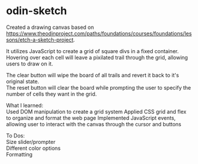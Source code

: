 # odin-sketch

Created a drawing canvas based on https://www.theodinproject.com/paths/foundations/courses/foundations/lessons/etch-a-sketch-project.

It utilizes JavaScript to create a grid of square divs in a fixed container. Hovering over each cell will leave a pixilated trail through the grid, allowing users to draw on it.

The clear button will wipe the board of all trails and revert it back to it's original state.  
The reset button will clear the board while prompting the user to specify the number of cells they want in the grid.  

What I learned:  
Used DOM manipulation to create a grid system 
Applied CSS grid and flex to organize and format the web page
Implemented JavaScript events, allowing user to interact with the canvas through the cursor and buttons

To Dos:  
Size slider/prompter  
Different color options  
Formatting  
